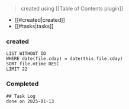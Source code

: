 > created using [[Table of Contents plugin]]
- [[#created|created]]
- [[#tasks|tasks]]

### created

```dataview
LIST WITHOUT ID
WHERE date(file.cday) = date(this.file.cday)
SORT file.mtime DESC
LIMIT 22
```

### Completed
```tasks
## Task Log
done on 2025-01-13
```
